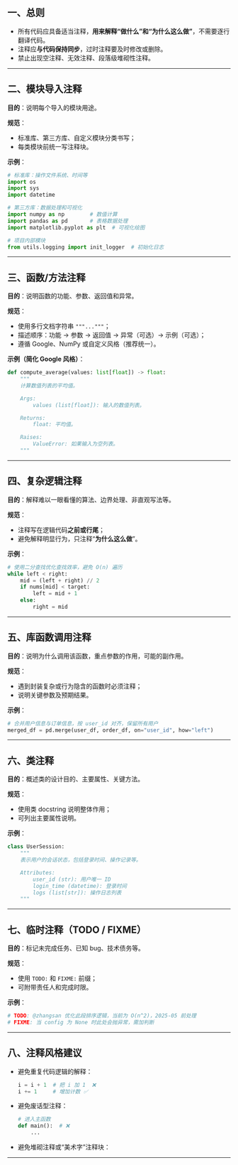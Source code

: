 ## 一、总则

- 所有代码应具备适当注释，**用来解释“做什么”和“为什么这么做”**，不需要逐行翻译代码。
- 注释应**与代码保持同步**，过时注释要及时修改或删除。
- 禁止出现空注释、无效注释、段落级堆砌性注释。

---

## 二、模块导入注释

**目的**：说明每个导入的模块用途。  

**规范**：
- 标准库、第三方库、自定义模块分类书写；
- 每类模块前统一写注释块。

**示例**：
```python
# 标准库：操作文件系统、时间等
import os
import sys
import datetime

# 第三方库：数据处理和可视化
import numpy as np        # 数值计算
import pandas as pd       # 表格数据处理
import matplotlib.pyplot as plt  # 可视化绘图

# 项目内部模块
from utils.logging import init_logger  # 初始化日志
```

---

## 三、函数/方法注释

**目的**：说明函数的功能、参数、返回值和异常。

**规范**：
- 使用多行文档字符串 `"""..."""`；
- 描述顺序：功能 → 参数 → 返回值 → 异常（可选）→ 示例（可选）；
- 遵循 Google、NumPy 或自定义风格（推荐统一）。

**示例（简化 Google 风格）**：
```python
def compute_average(values: list[float]) -> float:
    """
    计算数值列表的平均值。

    Args:
        values (list[float]): 输入的数值列表。

    Returns:
        float: 平均值。

    Raises:
        ValueError: 如果输入为空列表。
    """
```

---

## 四、复杂逻辑注释

**目的**：解释难以一眼看懂的算法、边界处理、非直观写法等。  

**规范**：
- 注释写在逻辑代码**之前或行尾**；
- 避免解释明显行为，只注释“**为什么这么做**”。

**示例**：
```python
# 使用二分查找优化查找效率，避免 O(n) 遍历
while left < right:
    mid = (left + right) // 2
    if nums[mid] < target:
        left = mid + 1
    else:
        right = mid
```

---

## 五、库函数调用注释

**目的**：说明为什么调用该函数，重点参数的作用，可能的副作用。

**规范**：
- 遇到封装复杂或行为隐含的函数时必须注释；
- 说明关键参数及预期结果。

**示例**：
```python
# 合并用户信息与订单信息，按 user_id 对齐，保留所有用户
merged_df = pd.merge(user_df, order_df, on="user_id", how="left")
```

---

## 六、类注释

**目的**：概述类的设计目的、主要属性、关键方法。

**规范**：
- 使用类 docstring 说明整体作用；
- 可列出主要属性说明。

**示例**：
```python
class UserSession:
    """
    表示用户的会话状态，包括登录时间、操作记录等。

    Attributes:
        user_id (str): 用户唯一 ID
        login_time (datetime): 登录时间
        logs (list[str]): 操作日志列表
    """
```

---

## 七、临时注释（TODO / FIXME）

**目的**：标记未完成任务、已知 bug、技术债务等。

**规范**：
- 使用 `TODO:` 和 `FIXME:` 前缀；
- 可附带责任人和完成时限。

**示例**：
```python
# TODO: @zhangsan 优化此段排序逻辑，当前为 O(n^2)，2025-05 前处理
# FIXME: 当 config 为 None 时此处会抛异常，需加判断
```

---

## 八、注释风格建议

- 避免重复代码逻辑的解释：
  ```python
  i = i + 1  # 把 i 加 1  ❌
  i += 1     # 增加计数 ✅
  ```

- 避免废话型注释：
  ```python
  # 进入主函数
  def main():  # ❌
      ...
  ```

- 避免堆砌注释或“美术字”注释块：

---

